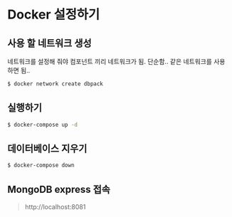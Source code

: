# Docker 설정하기

## 사용 할 네트워크 생성

네트워크를 설정해 줘야 컴포넌트 끼리 네트워크가 됨.
단순함.. 같은 네트워크를 사용 하면 됨..

```bash
$ docker network create dbpack
```



## 실행하기

```bash
$ docker-compose up -d
```



## 데이터베이스 지우기

```bash
$ docker-compose down
```



## MongoDB express 접속

> http://localhost:8081
